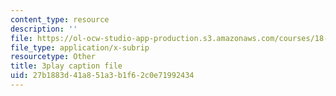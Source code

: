 ```yaml
---
content_type: resource
description: ''
file: https://ol-ocw-studio-app-production.s3.amazonaws.com/courses/18-06sc-linear-algebra-fall-2011/27b1883d41a851a3b1f62c0e71992434_M0Sa8fLOajA.vtt
file_type: application/x-subrip
resourcetype: Other
title: 3play caption file
uid: 27b1883d-41a8-51a3-b1f6-2c0e71992434
---
```

